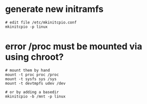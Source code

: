 # generate new initramfs

```
# edit file /etc/mkinitcpio.conf
mkinitcpio -p linux
```

# error /proc must be mounted via using chroot?

```
# mount them by hand
mount -t proc proc /proc
mount -t sysfs sys /sys
mount -t devtmpfs udev /dev

# or by adding a basedir
mkinitcpio -b /mnt -p linux
```
